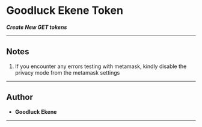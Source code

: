 # Goodluck Ekene Token

***Create New GET tokens***
 
---

 ## Notes
 
1. If you encounter any errors testing with metamask, kindly disable the privacy mode from the metamask settings


---

## Author

* **Goodluck Ekene**  

---




